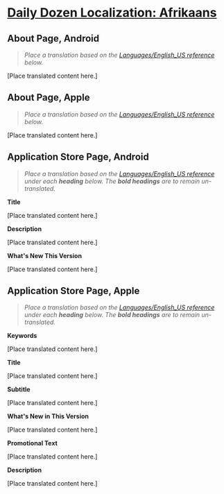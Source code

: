 # [Daily Dozen Localization: Afrikaans][t]
[t]:https://github.com/nutritionfactsorg/daily-dozen-localization

## About Page, Android

> _Place a translation based on the [Languages/English_US reference](https://github.com/nutritionfactsorg/daily-dozen-localization/blob/master/Languages/English_US/README.md) below._

[Place translated content here.]

## About Page, Apple

> _Place a translation based on the [Languages/English_US reference](https://github.com/nutritionfactsorg/daily-dozen-localization/blob/master/Languages/English_US/README.md) below._

[Place translated content here.]

## Application Store Page, Android

> _Place a translation based on the [Languages/English_US reference](https://github.com/nutritionfactsorg/daily-dozen-localization/blob/master/Languages/English_US/README.md) under each **heading** below. The **bold headings** are to remain un-translated._

**Title**

[Place translated content here.]

**Description**

[Place translated content here.]

**What's New This Version**

[Place translated content here.]

## Application Store Page, Apple

> _Place a translation based on the [Languages/English_US reference](https://github.com/nutritionfactsorg/daily-dozen-localization/blob/master/Languages/English_US/README.md) under each **heading** below. The **bold headings** are to remain un-translated._

**Keywords**

[Place translated content here.]

**Title**

[Place translated content here.]

**Subtitle**

[Place translated content here.]

**What's New in This Version**

[Place translated content here.]

**Promotional Text**

[Place translated content here.]

**Description**

[Place translated content here.]
